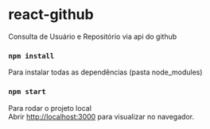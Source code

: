 # react-github

Consulta de Usuário e Repositório via api do github

### `npm install`

Para instalar todas as dependências (pasta node_modules)<br />

### `npm start`

Para rodar o projeto local<br />
Abrir [http://localhost:3000](http://localhost:3000) para visualizar no navegador.
